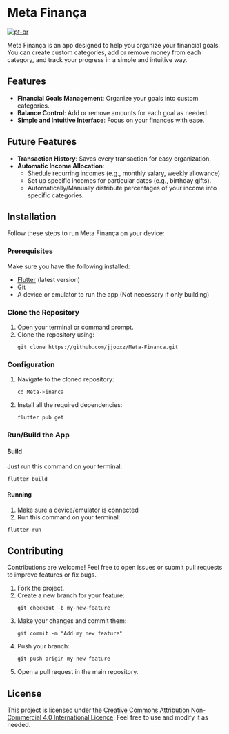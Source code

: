 # Meta Finança

[![pt-br](https://img.shields.io/badge/lang-pt--br-green)](README-PTBR.md)

Meta Finança is an app designed to help you organize your financial goals. You can create custom categories, add or remove money from each category, and track your progress in a simple and intuitive way.

## Features

- **Financial Goals Management**: Organize your goals into custom categories.
- **Balance Control**: Add or remove amounts for each goal as needed.
- **Simple and Intuitive Interface**: Focus on your finances with ease.

## Future Features

- **Transaction History**: Saves every transaction for easy organization.
- **Automatic Income Allocation**:
  - Shedule recurring incomes (e.g., monthly salary, weekly allowance)
  - Set up specific incomes for particular dates (e.g., birthday gifts).
  - Automatically/Manually distribute percentages of your income into specific categories.

## Installation

Follow these steps to run Meta Finança on your device:

### Prerequisites

Make sure you have the following installed:

- [Flutter](https://flutter.dev/docs/get-started/install) (latest version)
- [Git](https://git-scm.com/)
- A device or emulator to run the app (Not necessary if only building)

### Clone the Repository

1. Open your terminal or command prompt.
2. Clone the repository using:
   ```
   git clone https://github.com/jjooxz/Meta-Financa.git
   ```

### Configuration

1. Navigate to the cloned repository:
   ```
   cd Meta-Financa
   ```
2. Install all the required dependencies:
   ```
   flutter pub get
   ```

### Run/Build the App
#### Build
Just run this command on your terminal:
```
flutter build
```

#### Running
1. Make sure a device/emulator is connected
2. Run this command on your terminal:
```
flutter run
```


## Contributing

Contributions are welcome! Feel free to open issues or submit pull requests to improve features or fix bugs.

1. Fork the project.
2. Create a new branch for your feature:
   ```
   git checkout -b my-new-feature
   ```
3. Make your changes and commit them:
   ```
   git commit -m "Add my new feature"
   ```
4. Push your branch:
   ```
   git push origin my-new-feature
   ```
5. Open a pull request in the main repository.

## License

This project is licensed under the [Creative Commons Attribution Non-Commercial 4.0 International Licence](LICENSE). Feel free to use and modify it as needed.
